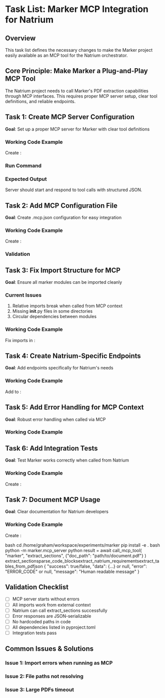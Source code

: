 # Task List: Marker MCP Integration for Natrium

## Overview
This task list defines the necessary changes to make the Marker project easily available as an MCP tool for the Natrium orchestrator.

## Core Principle: Make Marker a Plug-and-Play MCP Tool

The Natrium project needs to call Marker's PDF extraction capabilities through MCP interfaces. This requires proper MCP server setup, clear tool definitions, and reliable endpoints.

## Task 1: Create MCP Server Configuration

**Goal**: Set up a proper MCP server for Marker with clear tool definitions

### Working Code Example

Create :



### Run Command


### Expected Output
Server should start and respond to tool calls with structured JSON.

## Task 2: Add MCP Configuration File

**Goal**: Create .mcp.json configuration for easy integration

### Working Code Example

Create :



### Validation


## Task 3: Fix Import Structure for MCP

**Goal**: Ensure all marker modules can be imported cleanly

### Current Issues
1. Relative imports break when called from MCP context
2. Missing __init__.py files in some directories
3. Circular dependencies between modules

### Working Code Example

Fix imports in :



## Task 4: Create Natrium-Specific Endpoints

**Goal**: Add endpoints specifically for Natrium's needs

### Working Code Example

Add to :



## Task 5: Add Error Handling for MCP Context

**Goal**: Robust error handling when called via MCP

### Working Code Example



## Task 6: Add Integration Tests

**Goal**: Test Marker works correctly when called from Natrium

### Working Code Example

Create :



## Task 7: Document MCP Usage

**Goal**: Clear documentation for Natrium developers

### Working Code Example

Create :

bash
   cd /home/graham/workspace/experiments/marker
   pip install -e .
   bash
   python -m marker.mcp_server
   python
   result = await call_mcp_tool(
       "marker",
       "extract_sections", 
       {"doc_path": "path/to/document.pdf"}
   )
   extract_sectionsparse_code_blocksextract_natrium_requirementsextract_tables_from_pdfjson
{
  "success": true/false,
  "data": {...} or null,
  "error": "ERROR_CODE" or null,
  "message": "Human readable message"
}


## Validation Checklist

- [ ] MCP server starts without errors
- [ ] All imports work from external context
- [ ] Natrium can call extract_sections successfully
- [ ] Error responses are JSON-serializable
- [ ] No hardcoded paths in code
- [ ] All dependencies listed in pyproject.toml
- [ ] Integration tests pass

## Common Issues & Solutions

### Issue 1: Import errors when running as MCP


### Issue 2: File paths not resolving


### Issue 3: Large PDFs timeout

